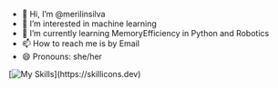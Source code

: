 - 👋 Hi, I’m @merilinsilva
- 👀 I’m interested in machine learning
- 🌱 I’m currently learning MemoryEfficiency in Python and Robotics
- 📫 How to reach me is by Email
- 😄 Pronouns: she/her

<!---
merilinsilva/merilinsilva is a ✨ special ✨ repository because its `README.md` (this file) appears on your GitHub profile.
You can click the Preview link to take a look at your changes.
--->
[![My Skills](https://skillicons.dev/icons?i=discord,docker,git,github,gitlab,latex,linkedin,perl,py,stackoverflow,sklearn,vscode,lua,)](https://skillicons.dev)
